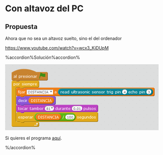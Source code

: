 
# Con altavoz del PC

## Propuesta

Ahora que no sea un altavoz suelto, sino el del ordenador

https://www.youtube.com/watch?v=wcx3_KiDUpM

%accordion%Solución%accordion%

<img src="img/parking-tambor.png" width="500" height="215" />

Si quieres el programa [aquí](http://aularagon.catedu.es/materialesaularagon2013/arduino/M3/ULTRASONIDOS-1.sb2).


%/accordion%